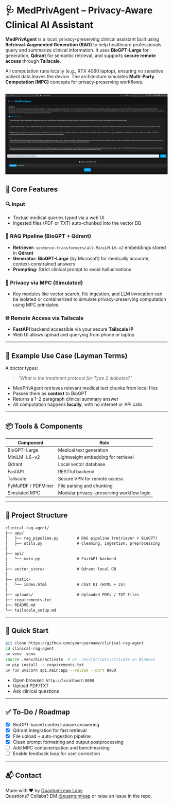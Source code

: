 # 🩺 MedPrivAgent – Privacy-Aware Clinical AI Assistant

**MedPrivAgent** is a local, privacy-preserving clinical assistant built using **Retrieval-Augmented Generation (RAG)** to help healthcare professionals query and summarize clinical information. It uses **BioGPT-Large** for generation, **Qdrant** for semantic retrieval, and supports **secure remote access** through **Tailscale**.

All computation runs locally (e.g., RTX 4060 laptop), ensuring no sensitive patient data leaves the device. The architecture simulates **Multi-Party Computation (MPC)** concepts for privacy-preserving workflows.

![](https://github.com/prakhar105/clinical-rag-agent/blob/main/assests/app.png)
---

## 🧩 Core Features

### 🔍 Input
- Textual medical queries typed via a web UI
- Ingested files (PDF or TXT) auto-chunked into the vector DB

### 🧠 RAG Pipeline (BioGPT + Qdrant)
- **Retriever:** `sentence-transformers/all-MiniLM-L6-v2` embeddings stored in **Qdrant**
- **Generator:** **BioGPT-Large** (by Microsoft) for medically accurate, context-constrained answers
- **Prompting:** Strict clinical prompt to avoid hallucinations

### 🔐 Privacy via MPC (Simulated)
- Key modules like vector search, file ingestion, and LLM invocation can be isolated or containerized to simulate privacy-preserving computation using MPC principles.

### 🌐 Remote Access via Tailscale
- **FastAPI** backend accessible via your secure **Tailscale IP**
- Web UI allows upload and querying from phone or laptop

---

## 🧪 Example Use Case (Layman Terms)

A doctor types:
> _"What is the treatment protocol for Type 2 diabetes?"_

- MedPrivAgent retrieves relevant medical text chunks from local files
- Passes them as **context** to BioGPT
- Returns a 1–2 paragraph clinical summary answer
- All computation happens **locally**, with no internet or API calls

---

## 📦 Tools & Components

| Component | Role |
|----------|------|
| BioGPT-Large | Medical text generation |
| MiniLM-L6-v2 | Lightweight embedding for retrieval |
| Qdrant | Local vector database |
| FastAPI | RESTful backend |
| Tailscale | Secure VPN for remote access |
| PyMuPDF / PDFMiner | File parsing and chunking |
| Simulated MPC | Modular privacy-preserving workflow logic |

---

## 📁 Project Structure

```
clinical-rag-agent/
├── app/
│   ├── rag_pipeline.py        # RAG pipeline (retriever + BioGPT)
│   ├── utils.py               # Cleaning, ingestion, preprocessing
│
├── api/
│   └── main.py                # FastAPI backend
│
├── vector_store/              # Qdrant local DB
│
├── static/
│   └── index.html             # Chat UI (HTML + JS)
│
├── uploads/                   # Uploaded PDFs / TXT files
├── requirements.txt
├── README.md
└── tailscale_setup.md
```

---

## 🚀 Quick Start

```bash
git clone https://github.com/yourusername/clinical-rag-agent
cd clinical-rag-agent
uv venv .venv
source .venv/bin/activate  # or .venv\Scripts\activate on Windows
uv pip install -r requirements.txt
uv run uvicorn api.main:app --reload --port 8000
```

- Open browser: `http://localhost:8000`
- Upload PDF/TXT
- Ask clinical questions

---

## ✅ To-Do / Roadmap

- [x] BioGPT-based context-aware answering
- [x] Qdrant integration for fast retrieval
- [x] File upload + auto-ingestion pipeline
- [x] Clean prompt formatting and output postprocessing
- [ ] Add MPC containerization and benchmarking
- [ ] Enable feedback loop for user correction

---

## 📬 Contact

Made with ❤️ by [QuantumLeap Labs](https://github.com/prakhar105)  
Questions? Collabs? DM [@quantumleap](https://www.linkedin.com/in/...) or raise an issue in the repo.